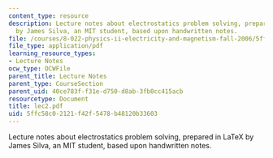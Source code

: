 ```yaml
---
content_type: resource
description: Lecture notes about electrostatics problem solving, prepared in LaTeX
  by James Silva, an MIT student, based upon handwritten notes.
file: /courses/8-022-physics-ii-electricity-and-magnetism-fall-2006/5ffc58c02121f42f5478b48120b33603_lec2.pdf
file_type: application/pdf
learning_resource_types:
- Lecture Notes
ocw_type: OCWFile
parent_title: Lecture Notes
parent_type: CourseSection
parent_uid: 40ce783f-f31e-d750-d8ab-3fb0cc415acb
resourcetype: Document
title: lec2.pdf
uid: 5ffc58c0-2121-f42f-5478-b48120b33603
---
```

Lecture notes about electrostatics problem solving, prepared in LaTeX by James Silva, an MIT student, based upon handwritten notes.

